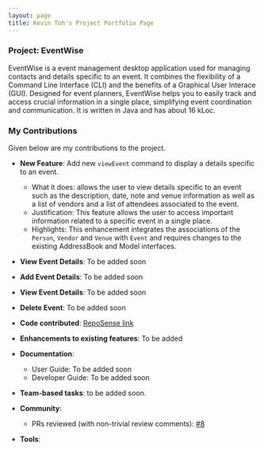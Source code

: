 ```yaml
---
layout: page
title: Kevin Toh's Project Portfolio Page
---
```


### Project: EventWise

EventWise is a event management desktop application used for managing contacts and details specific to an event. It combines the flexibility of a Command Line Interface (CLI) and the benefits of a Graphical User Interace (GUI). Designed for event planners, EventWise helps you to easily track and access crucial information in a single place, simplifying event coordination and communication. It is written in Java and has about 16 kLoc.

### My Contributions
Given below are my contributions to the project.
* **New Feature**: Add new `viewEvent` command to display a details specific to an event.
  * What it does: allows the user to view details specific to an event such as the description, date, note and venue information as well as a list of vendors and a list of attendees associated to the event.
  * Justification: This feature allows the user to access important information related to a specific event in a single place.
  * Highlights: This enhancement integrates the associations of the `Person`, `Vendor` and `Venue` with `Event` and requires changes to the existing AddressBook and Model interfaces.

* **View Event Details**: To be added soon
* **Add Event Details**: To be added soon
* **View Event Details**: To be added soon
* **Delete Event**: To be added soon

* **Code contributed**: [RepoSense link](https://nus-cs2103-ay2324s1.github.io/tp-dashboard/?search=ktzy0305&breakdown=true)

* **Enhancements to existing features**: To be added
* **Documentation**:
    * User Guide: To be added soon
    * Developer Guide: To be added soon
* **Team-based tasks**: to be added soon.
* **Community**:
    * PRs reviewed (with non-trivial review comments): [\#8](https://github.com/AY2324S1-CS2103-F13-3/tp/pull/8)

* **Tools**:



